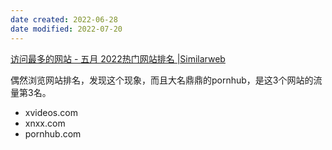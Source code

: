 ```yaml
---
date created: 2022-06-28
date modified: 2022-07-20
---
```


[访问最多的网站 - 五月 2022热门网站排名 |Similarweb](https://www.similarweb.com/zh/top-websites/)

偶然浏览网站排名，发现这个现象，而且大名鼎鼎的pornhub，是这3个网站的流量第3名。

- xvideos.com
- xnxx.com
- pornhub.com

